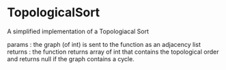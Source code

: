 # TopologicalSort

A simplified  implementation of a Topologiacal Sort

params :   the graph (of int) is sent to the function as an adjacency list
returns : the function returns array of int that contains the topological order and returns null if the graph contains a cycle.
